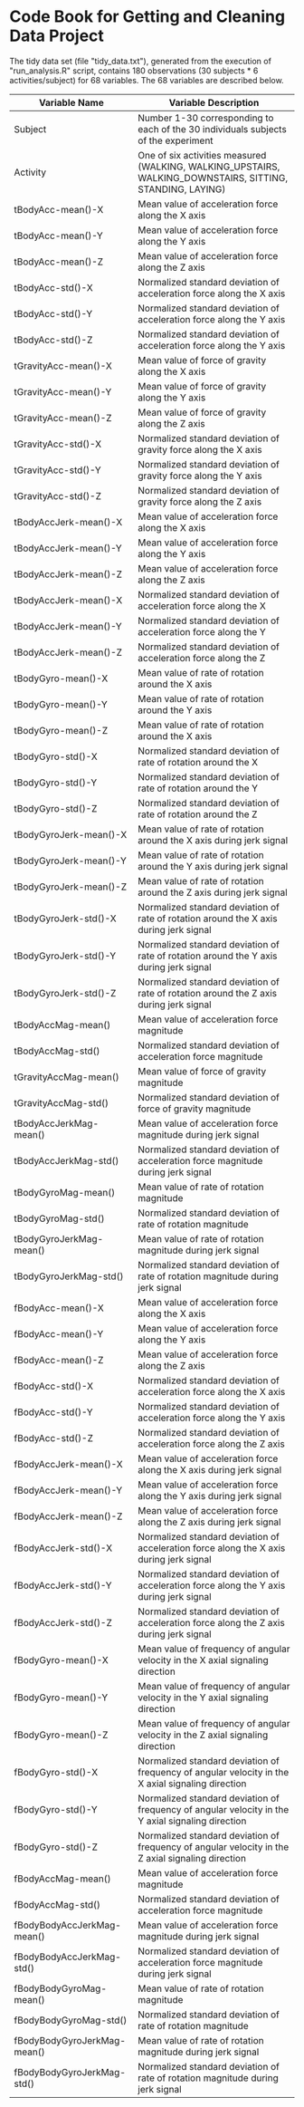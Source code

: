 # Code Book for Getting and Cleaning Data Project

The tidy data set (file "tidy_data.txt"), generated from the execution of "run_analysis.R" script, contains 180 observations (30 subjects * 6 activities/subject) for 68 variables. The 68 variables are described below.

Variable Name                                      |  Variable Description 	|
|--------------------------------------------------	|---	|
| Subject |  Number 1-30 corresponding to each of the 30 individuals subjects of the experiment |
| Activity|  One of six activities measured (WALKING, WALKING_UPSTAIRS, WALKING_DOWNSTAIRS, SITTING, STANDING, LAYING) |
| tBodyAcc-mean()-X | Mean value of acceleration force along the X axis |
| tBodyAcc-mean()-Y | Mean value of acceleration force along the Y axis |
| tBodyAcc-mean()-Z | Mean value of acceleration force along the Z axis |
| tBodyAcc-std()-X 	| Normalized standard deviation of acceleration force along the X axis |
| tBodyAcc-std()-Y | Normalized standard deviation of acceleration force along the Y axis |
| tBodyAcc-std()-Z | Normalized standard deviation of acceleration force along the Y axis |
| tGravityAcc-mean()-X | Mean value of force of gravity along the X axis |
| tGravityAcc-mean()-Y | Mean value of force of gravity along the Y axis |
| tGravityAcc-mean()-Z | Mean value of force of gravity along the Z axis |
| tGravityAcc-std()-X | Normalized standard deviation of gravity force along the X axis |
| tGravityAcc-std()-Y | Normalized standard deviation of gravity force along the Y axis |
| tGravityAcc-std()-Z | Normalized standard deviation of gravity force along the Z axis |
| tBodyAccJerk-mean()-X | Mean value of acceleration force along the X axis |
| tBodyAccJerk-mean()-Y | Mean value of acceleration force along the Y axis |
| tBodyAccJerk-mean()-Z | Mean value of acceleration force along the Z axis |
| tBodyAccJerk-mean()-X | Normalized standard deviation of acceleration force along the X |
| tBodyAccJerk-mean()-Y | Normalized standard deviation of acceleration force along the Y |
| tBodyAccJerk-mean()-Z | Normalized standard deviation of acceleration force along the Z |
| tBodyGyro-mean()-X | Mean value of rate of rotation around the X axis |
| tBodyGyro-mean()-Y | Mean value of rate of rotation around the Y axis |
| tBodyGyro-mean()-Z | Mean value of rate of rotation around the X axis |
| tBodyGyro-std()-X  | Normalized standard deviation of rate of rotation around the X |
| tBodyGyro-std()-Y | Normalized standard deviation of rate of rotation around the Y |
| tBodyGyro-std()-Z | Normalized standard deviation of rate of rotation around the Z |
| tBodyGyroJerk-mean()-X | Mean value of rate of rotation around the X axis during jerk signal |
| tBodyGyroJerk-mean()-Y | Mean value of rate of rotation around the Y axis during jerk signal |
| tBodyGyroJerk-mean()-Z | Mean value of rate of rotation around the Z axis during jerk signal |
| tBodyGyroJerk-std()-X | Normalized standard deviation of rate of rotation around the X axis during jerk signal |
| tBodyGyroJerk-std()-Y | Normalized standard deviation of rate of rotation around the Y axis during jerk signal |
| tBodyGyroJerk-std()-Z | Normalized standard deviation of rate of rotation around the Z axis during jerk signal |
| tBodyAccMag-mean() | Mean value of acceleration force magnitude |
| tBodyAccMag-std() | Normalized standard deviation of acceleration force magnitude |
| tGravityAccMag-mean() | Mean value of force of gravity magnitude |
| tGravityAccMag-std() | Normalized standard deviation of force of gravity magnitude |
| tBodyAccJerkMag-mean() | Mean value of acceleration force magnitude during jerk signal |
| tBodyAccJerkMag-std() | Normalized standard deviation of acceleration force magnitude during jerk signal |
| tBodyGyroMag-mean() | Mean value of rate of rotation magnitude |
| tBodyGyroMag-std() | Normalized standard deviation of rate of rotation magnitude |
| tBodyGyroJerkMag-mean() | Mean value of rate of rotation magnitude during jerk signal |
| tBodyGyroJerkMag-std() | Normalized standard deviation of rate of rotation magnitude during jerk signal |
| fBodyAcc-mean()-X | Mean value of acceleration force along the X axis |
| fBodyAcc-mean()-Y | Mean value of acceleration force along the Y axis |
| fBodyAcc-mean()-Z | Mean value of acceleration force along the Z axis |
| fBodyAcc-std()-X | Normalized standard deviation of acceleration force along the X axis |
| fBodyAcc-std()-Y | Normalized standard deviation of acceleration force along the Y axis |
| fBodyAcc-std()-Z | Normalized standard deviation of acceleration force along the Z axis |
| fBodyAccJerk-mean()-X | Mean value of acceleration force along the X axis during jerk signal |
| fBodyAccJerk-mean()-Y | Mean value of acceleration force along the Y axis during jerk signal |
| fBodyAccJerk-mean()-Z | Mean value of acceleration force along the Z axis during jerk signal |
| fBodyAccJerk-std()-X | Normalized standard deviation of acceleration force along the X axis during jerk signal |
| fBodyAccJerk-std()-Y | Normalized standard deviation of acceleration force along the Y axis during jerk signal |
| fBodyAccJerk-std()-Z | Normalized standard deviation of acceleration force along the Z axis during jerk signal |
| fBodyGyro-mean()-X | Mean value of frequency of angular velocity in the X axial signaling direction |
| fBodyGyro-mean()-Y | Mean value of frequency of angular velocity in the Y axial signaling direction |
| fBodyGyro-mean()-Z | Mean value of frequency of angular velocity in the Z axial signaling direction |
| fBodyGyro-std()-X | Normalized standard deviation of frequency of angular velocity in the X axial signaling direction |
| fBodyGyro-std()-Y | Normalized standard deviation of frequency of angular velocity in the Y axial signaling direction |
| fBodyGyro-std()-Z | Normalized standard deviation of frequency of angular velocity in the Z axial signaling direction |
| fBodyAccMag-mean() | Mean value of acceleration force magnitude |
| fBodyAccMag-std() | Normalized standard deviation of acceleration force magnitude |
| fBodyBodyAccJerkMag-mean() | Mean value of acceleration force magnitude during jerk signal |
| fBodyBodyAccJerkMag-std() | Normalized standard deviation of acceleration force magnitude during jerk signal |
| fBodyBodyGyroMag-mean() | Mean value of rate of rotation magnitude |
| fBodyBodyGyroMag-std() | Normalized standard deviation of rate of rotation magnitude |
| fBodyBodyGyroJerkMag-mean() | Mean value of rate of rotation magnitude during jerk signal |
| fBodyBodyGyroJerkMag-std() |  Normalized standard deviation of rate of rotation magnitude during jerk signal |